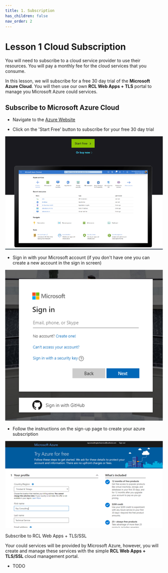 ```yaml
---
title: 1. Subscription
has_children: false
nav_order: 2
---
```


# Lesson 1 Cloud Subscription

You will need to subscribe to a cloud service provider to use their resources. You will pay a monthly fee for the cloud services that you consume.

In this lesson, we will subscribe for a free 30 day trial of the **Microsoft Azure Cloud**. You will then use our own **RCL Web Apps + TLS** portal to manage you Microsoft Azure could services.

## Subscribe to Microsoft Azure Cloud

- Navigate to the [Azure Website](https://azure.microsoft.com/en-us/free/)

- Click on the 'Start Free' button to subscribe for your free 30 day trial

![subscription](images/subscribe-azure.PNG)

- Sign in with your Microsoft account (if you don't have one you can create a new account in the sign in screen)

![subscription](images/subscribe-mft-signup.PNG)

- Follow the instructions on the sign-up page to create your azure subscription

![subscription](images/subscribe-azure2.PNG)


Subscribe to RCL Web Apps + TLS/SSL

Your could services will be provided by Microsoft Azure, however, you will create and manage these services with the simple **RCL Web Apps + TLS/SSL** cloud management portal.

- TODO

